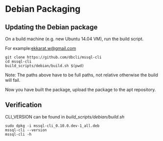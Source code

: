 Debian Packaging
================

Updating the Debian package
---------------------------

On a build machine (e.g. new Ubuntu 14.04 VM), run the build script.

For example:ekkarat.w@gmail.com
```
git clone https://github.com/dbcli/mssql-cli
cd mssql-cli
build_scripts/debian/build.sh $(pwd)
```

Note: The paths above have to be full paths, not relative otherwise the build will fail.

Now you have built the package, upload the package to the apt repository.


Verification
------------

CLI_VERSION can be found in *build_scripts/debian/build.sh*
```
sudo dpkg -i mssql-cli_0.10.0.dev-1_all.deb
mssql-cli --version
mssql-cli -h
```
